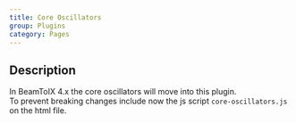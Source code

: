 ```yaml
---
title: Core Oscillators
group: Plugins
category: Pages
---
```

## Description
In BeamToIX 4.x the core oscillators will move into this plugin.  
To prevent breaking changes include now the js script `core-oscillators.js` on the html file.  
  